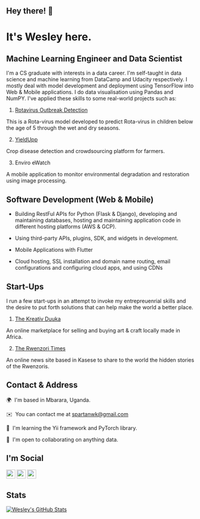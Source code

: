 ## Hey there! 👋

It's Wesley here.
==================================

Machine Learning Engineer and Data Scientist
--------------------
I'm a CS graduate with interests in a data career. I'm self-taught in data science and machine learning from DataCamp and Udacity respectively. I mostly deal with model development and deployment using TensorFlow into Web & Mobile applications.
I do data visualisation using Pandas and NumPY. I've applied these skills to some real-world projects such as:

1. [Rotavirus Outbreak Detection](https://github.com/WesleyKambale/Rotavirus-Outbreak-Detection)

This is a Rota-virus model developed to predict Rota-virus in children below the age of 5 through the wet and dry seasons.

2. [YieldUpp](https://yieldupp.herokuapp.com/)

Crop disease detection and crowdsourcing platform for farmers.

3. Enviro eWatch

A mobile application to monitor environmental degradation and restoration using image processing.

## Software Development (Web & Mobile) 
- Building RestFul APIs for Python (Flask & Django), developing and maintaining databases, hosting and maintaining application code in different hosting platforms (AWS & GCP).

- Using third-party APIs, plugins, SDK, and widgets in development.

- Mobile Applications with Flutter

- Cloud hosting, SSL installation and domain name routing, email configurations and configuring cloud apps, and using CDNs

## Start-Ups
I run a few start-ups in an attempt to invoke my entrepreuenrial skills and the desire to put forth solutions that can help make the world a better place.

1. [The Kreativ Duuka](https://kreativduuka.com/)

An online marketplace for selling and buying art & craft locally made in Africa.

2. [The Rwenzori Times](https://rwenzoritimes.org)

An online news site based in Kasese to share to the world the hidden stories of the Rwenzoris.

## Contact & Address

🌍  I'm based in Mbarara, Uganda.

✉️  You can contact me at [spartanwk@gmail.com](mailto:spartanwk@gmail.com)

🧠  I'm learning the Yii framework and PyTorch library.

🤝  I'm open to collaborating on anything data.

## I'm Social

<p align="left"> 
<a href="https://kambale.hashnode.dev" target="_blank" rel="noreferrer"><img src="https://raw.githubusercontent.com/danielcranney/readme-generator/main/public/icons/socials/hashnode.svg" width="24" height="24" /></a> <a href="https://www.linkedin.com/in/wesleykambale" target="_blank" rel="noreferrer"><img src="https://raw.githubusercontent.com/danielcranney/readme-generator/main/public/icons/socials/linkedin.svg" width="24" height="24" /></a> <a href="https://www.twitter.com/WesleyKambale" target="_blank" rel="noreferrer"><img src="https://raw.githubusercontent.com/danielcranney/readme-generator/main/public/icons/socials/twitter.svg" width="24" height="24" /></a> </p>

## Stats
[![Wesley's GitHub Stats](https://github-readme-stats.vercel.app/api?username=wesleykambale)](https://github.com/anuraghazra/github-readme-stats)
